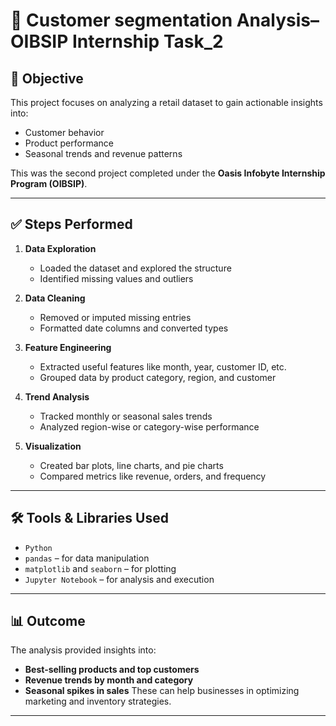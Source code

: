 # 🛒 Customer segmentation Analysis– OIBSIP Internship Task_2

## 🎯 Objective

This project focuses on analyzing a retail dataset to gain actionable insights into:
- Customer behavior
- Product performance
- Seasonal trends and revenue patterns

This was the second project completed under the **Oasis Infobyte Internship Program (OIBSIP)**.

---

## ✅ Steps Performed

1. **Data Exploration**
   - Loaded the dataset and explored the structure
   - Identified missing values and outliers

2. **Data Cleaning**
   - Removed or imputed missing entries
   - Formatted date columns and converted types

3. **Feature Engineering**
   - Extracted useful features like month, year, customer ID, etc.
   - Grouped data by product category, region, and customer

4. **Trend Analysis**
   - Tracked monthly or seasonal sales trends
   - Analyzed region-wise or category-wise performance

5. **Visualization**
   - Created bar plots, line charts, and pie charts
   - Compared metrics like revenue, orders, and frequency

---

## 🛠️ Tools & Libraries Used

- `Python`
- `pandas` – for data manipulation
- `matplotlib` and `seaborn` – for plotting
- `Jupyter Notebook` – for analysis and execution

---

## 📊 Outcome

The analysis provided insights into:
- **Best-selling products and top customers**
- **Revenue trends by month and category**
- **Seasonal spikes in sales**
These can help businesses in optimizing marketing and inventory strategies.

---



